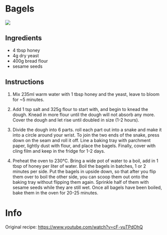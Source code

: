 # Bagels

![](https://upload.wikimedia.org/wikipedia/commons/thumb/8/85/Bagel_with_sesame_3.jpg/320px-Bagel_with_sesame_3.jpg)

## Ingredients
- 4 tbsp honey
- 4g dry yeast
- 400g bread flour
- sesame seeds

## Instructions
1.  Mix 235ml warm water with 1 tbsp honey and the yeast, leave to bloom for ~5 minutes.

2. Add 1 tsp salt and 325g flour to start with, and begin to knead the dough. 
Knead in more flour until the dough will not absorb any more. Cover the dough and let rise until doubled in size (1-2 hours).

3. Divide the dough into 6 parts. 
roll each part out into a snake and make it into a circle around your wrist. 
To join the two ends of the snake, press down on the seam and roll it off. 
Line a baking tray with parchment paper, lightly dust with flour, and place the bagels. Finally, cover with cling film and keep in the fridge for 1-2 days.

4. Preheat the oven to 230°C. 
Bring a wide pot of water to a boil, add in 1 tbsp of honey per liter of water.
Boil the bagels in batches, 1 or 2 minutes per side. 
Put the bagels in upside down, so that after you flip them over to boil the other side, 
you can scoop them out onto the baking tray without flipping them again.
Sprinkle half of them with sesame seeds while they are still wet.
Once all bagels have been boiled, bake them in the oven for 20-25 minutes.

# Info
Original recipe: https://www.youtube.com/watch?v=cF-vuTPdOhQ